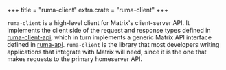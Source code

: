 +++
title = "ruma-client"
extra.crate = "ruma-client"
+++

`ruma-client` is a high-level client for Matrix's client-server API.
It implements the client side of the request and response types defined in [ruma-client-api](/docs/crates/ruma-client-api/), which in turn implements a generic Matrix API interface defined in [ruma-api](/docs/crates/ruma-api/).
`ruma-client` is the library that most developers writing applications that integrate with Matrix will need, since it is the one that makes requests to the primary homeserver API.
